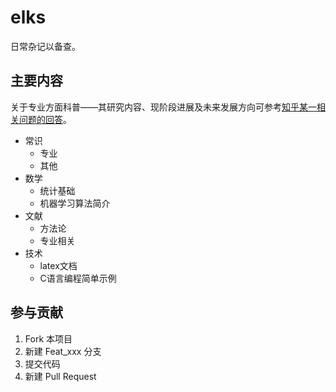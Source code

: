 # elks

日常杂记以备查。

## 主要内容

关于专业方面科普——其研究内容、现阶段进展及未来发展方向可参考[知乎某一相关问题的回答](https://www.zhihu.com/question/56339077)。

- 常识
  - 专业
  - 其他
- 数学
  - 统计基础
  - 机器学习算法简介
- 文献
  - 方法论
  - 专业相关
- 技术
  - latex文档
  - C语言编程简单示例

## 参与贡献

1. Fork 本项目
2. 新建 Feat_xxx 分支
3. 提交代码
4. 新建 Pull Request
